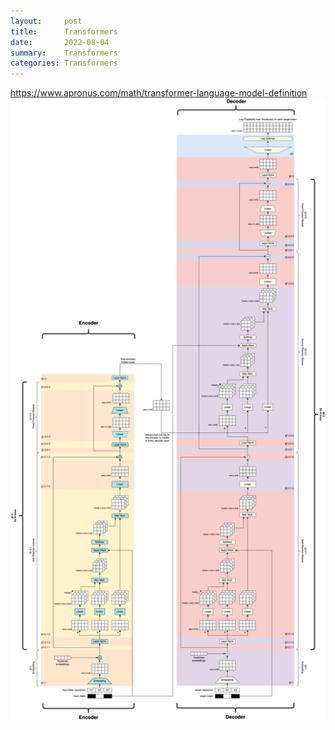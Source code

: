 ```yaml
---
layout:     post
title:      Transformers
date:       2022-08-04
summary:    Transformers
categories: Transformers
---
```

https://www.apronus.com/math/transformer-language-model-definition
![transformers](images/transformer.png)
